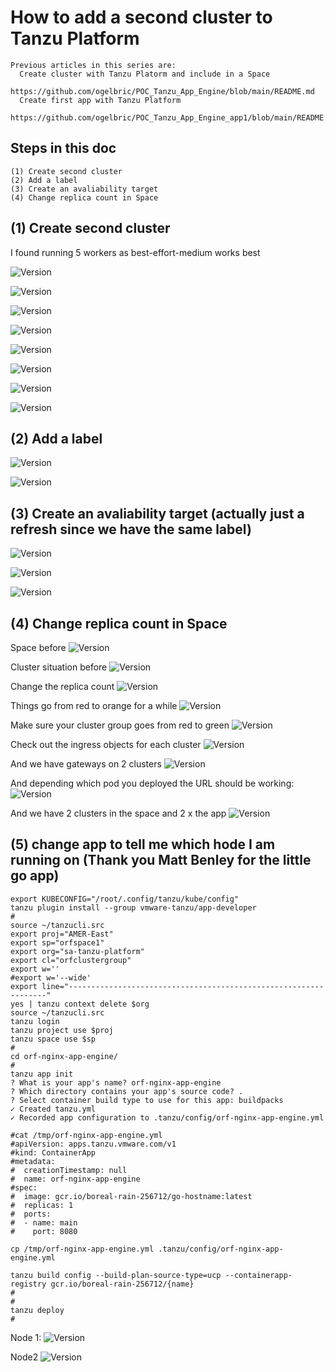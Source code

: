 # How to add a second cluster to Tanzu Platform
```
Previous articles in this series are: 
  Create cluster with Tanzu Platorm and include in a Space
    https://github.com/ogelbric/POC_Tanzu_App_Engine/blob/main/README.md
  Create first app with Tanzu Platform
     https://github.com/ogelbric/POC_Tanzu_App_Engine_app1/blob/main/README.md
```

## Steps in this doc

```
(1) Create second cluster
(2) Add a label
(3) Create an avaliability target
(4) Change replica count in Space

```

## (1) Create second cluster

I found running 5 workers as best-effort-medium works best 

![Version](https://github.com/ogelbric/POC_Tanzu_App_Engine_cluster2_app1/blob/main/cl2cr1.png)

![Version](https://github.com/ogelbric/POC_Tanzu_App_Engine_cluster2_app1/blob/main/cl2cr2.png)

![Version](https://github.com/ogelbric/POC_Tanzu_App_Engine_cluster2_app1/blob/main/cl2cr3.png)

![Version](https://github.com/ogelbric/POC_Tanzu_App_Engine_cluster2_app1/blob/main/cl2cr4.png)

![Version](https://github.com/ogelbric/POC_Tanzu_App_Engine_cluster2_app1/blob/main/cl2cr5.png)

![Version](https://github.com/ogelbric/POC_Tanzu_App_Engine_cluster2_app1/blob/main/cl2cr6.png)

![Version](https://github.com/ogelbric/POC_Tanzu_App_Engine_cluster2_app1/blob/main/cl2cr7.png)

![Version](https://github.com/ogelbric/POC_Tanzu_App_Engine_cluster2_app1/blob/main/cl2cr8.png)

## (2) Add a label

![Version](https://github.com/ogelbric/POC_Tanzu_App_Engine_cluster2_app1/blob/main/label1.png)

![Version](https://github.com/ogelbric/POC_Tanzu_App_Engine_cluster2_app1/blob/main/label2.png)

## (3) Create an avaliability target (actually just a refresh since we have the same label)

![Version](https://github.com/ogelbric/POC_Tanzu_App_Engine_cluster2_app1/blob/main/cl2al1.png)

![Version](https://github.com/ogelbric/POC_Tanzu_App_Engine_cluster2_app1/blob/main/cl2al2.png)

![Version](https://github.com/ogelbric/POC_Tanzu_App_Engine_cluster2_app1/blob/main/cl2al3.png)

## (4) Change replica count in Space

Space before
![Version](https://github.com/ogelbric/POC_Tanzu_App_Engine_cluster2_app1/blob/main/sp1.png)

Cluster situation before
![Version](https://github.com/ogelbric/POC_Tanzu_App_Engine_cluster2_app1/blob/main/sp2.png)

Change the replica count
![Version](https://github.com/ogelbric/POC_Tanzu_App_Engine_cluster2_app1/blob/main/sp3.png)

Things go from red to orange for a while
![Version](https://github.com/ogelbric/POC_Tanzu_App_Engine_cluster2_app1/blob/main/sp4.png)

Make sure your cluster group goes from red to green 
![Version](https://github.com/ogelbric/POC_Tanzu_App_Engine_cluster2_app1/blob/main/sp5.png)

Check out the ingress objects for each cluster
![Version](https://github.com/ogelbric/POC_Tanzu_App_Engine_cluster2_app1/blob/main/sp6.png)

And we have gateways on 2 clusters
![Version](https://github.com/ogelbric/POC_Tanzu_App_Engine_cluster2_app1/blob/main/sp7.png)

And depending which pod you deployed the URL should be working: 
![Version](https://github.com/ogelbric/POC_Tanzu_App_Engine_cluster2_app1/blob/main/sp8.png)

And we have 2 clusters in the space and 2 x the app 
![Version](https://github.com/ogelbric/POC_Tanzu_App_Engine_cluster2_app1/blob/main/sp9.png)

## (5) change app to tell me which hode I am running on (Thank you Matt Benley for the little go app)

```
export KUBECONFIG="/root/.config/tanzu/kube/config"
tanzu plugin install --group vmware-tanzu/app-developer
#
source ~/tanzucli.src
export proj="AMER-East"
export sp="orfspace1"
export org="sa-tanzu-platform"
export cl="orfclustergroup"
export w=''
#export w='--wide'
export line="-----------------------------------------------------------------"
yes | tanzu context delete $org
source ~/tanzucli.src
tanzu login
tanzu project use $proj
tanzu space use $sp 
#
cd orf-nginx-app-engine/
#
tanzu app init
? What is your app's name? orf-nginx-app-engine
? Which directory contains your app's source code? .
? Select container build type to use for this app: buildpacks
✓ Created tanzu.yml
✓ Recorded app configuration to .tanzu/config/orf-nginx-app-engine.yml

#cat /tmp/orf-nginx-app-engine.yml
#apiVersion: apps.tanzu.vmware.com/v1
#kind: ContainerApp
#metadata:
#  creationTimestamp: null
#  name: orf-nginx-app-engine
#spec:
#  image: gcr.io/boreal-rain-256712/go-hostname:latest
#  replicas: 1
#  ports:
#  - name: main
#    port: 8080

cp /tmp/orf-nginx-app-engine.yml .tanzu/config/orf-nginx-app-engine.yml

tanzu build config --build-plan-source-type=ucp --containerapp-registry gcr.io/boreal-rain-256712/{name}
#
#
tanzu deploy
#
```
Node 1:
![Version](https://github.com/ogelbric/POC_Tanzu_App_Engine_cluster2_app1/blob/main/sp10.png)

Node2
![Version](https://github.com/ogelbric/POC_Tanzu_App_Engine_cluster2_app1/blob/main/sp11.png)


